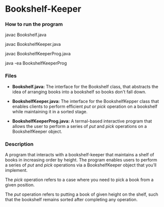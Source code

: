 # Bookshelf-Keeper

### How to run the program

javac Bookshelf.java

javac BookshelfKeeper.java

javac BookshelfKeeperProg.java 

java -ea BookshelfKeeperProg

### Files

* **Bookshelf.java:** The interface for the Bookshelf class, that abstracts the idea of arranging books into a bookshelf so books don't fall down.

* **BookshelfKeeper.java:** The interface for the BookshelfKepper class that enables clients to perform efficient *put* or *pick* operation on a bookshelf while maintaining it in a sorted stage.

* **BookshelfKeeperProg.java:** A termal-based interactive program that allows the user to perform a series of *put* and *pick* operations on a BookshelfKeeper object.

### Description

A program that interacts with a bookshelf-keeper that maintains a shelf of books in increasing order by height. The program enables users to perform a series of *put* and *pick* operations via a BookshelfKeeper object that you’ll implement.

The *pick* operation refers to a case where you need to pick a book from a given position.

The *put* operation refers to putting a book of given height on the shelf, such that the bookshelf remains sorted after completing any operation.